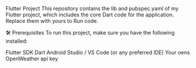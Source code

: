 Flutter Project
This repository contains the lib and pubspec.yaml of my Flutter project, which includes the core Dart code for the application. Replace them with yours to Run code.

🛠 Prerequisites
To run this project, make sure you have the following installed:

Flutter SDK
Dart
Android Studio / VS Code (or any preferred IDE)
Your oens OpenWeather api key
